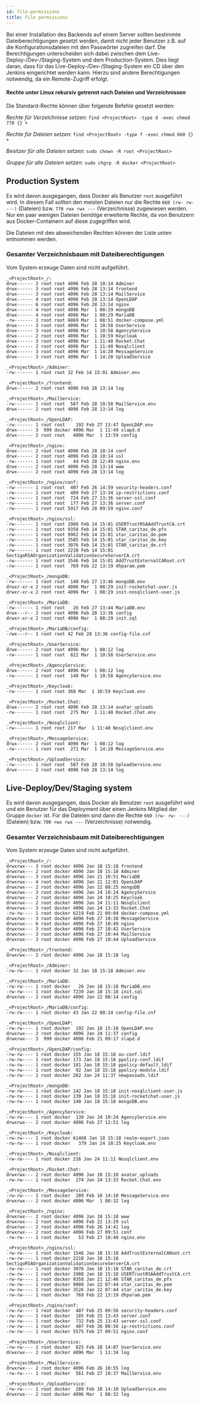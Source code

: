 ```yaml
---
id: file-permissions
title: File permissions
---
```

Bei einer Installation des Backends auf einem Server sollten bestimmte Dateiberechtigungen gesetzt werden, damit nicht jeder Benutzer z.B. auf die Konfigurationsdateien mit den Passwörter zugreifen darf.
Die Berechtigungen unterscheiden sich dabei zwischen dem Live-Deploy-/Dev-/Staging-System und dem Production-System. Dies liegt daran, dass für das Live-Deploy-/Dev-/Staging-System ein CD über den Jenkins eingerichtet werden kann. Hierzu sind andere Berechtigungen notwendig, da ein Remote-Zugriff erfolgt.

#### Rechte unter Linux rekursiv getrennt nach Dateien und Verzeichnissen

Die Standard-Rechte können über folgende Befehle gesetzt werden:

_Rechte für Verzeichnisse setzen:_
``find <ProjectRoot> -type d -exec chmod 770 {} +``

_Rechte für Dateien setzen:_
``find <ProjectRoot> -type f -exec chmod 660 {} +``

_Besitzer für alle Dateien setzen:_
``sudo chown -R root <ProjectRoot>``

_Gruppe für alle Dateien setzen:_
``sudo chgrp -R docker <ProjectRoot>``

## Production System
Es wird davon ausgegangen, dass Docker als Benutzer ``root`` ausgeführt wird. In diesem Fall sollten den meisten Dateien nur die Rechte ``660 (rw- rw- ---)`` (Dateien) bzw. ``770 rwx rwx ---`` (Verzeichnisse) zugewiesen werden. Nur ein paar wenigen Dateien benötige erweiterte Rechte, da von Benutzern aus Docker-Containern auf diese zugegriffen wird.

Die Dateien mit den abweichenden Rechten können der Liste unten entnommen werden.

### Gesamter Verzeichnisbaum mit Dateiberechtigungen
Vom System erzeuge Daten sind nicht aufgeführt.

```
_<ProjectRoot>_/:
drwx------ 2 root root 4096 Feb 28 10:14 Adminer
drwx------ 3 root root 4096 Feb 28 13:14 frontend
drwx------ 3 root root 4096 Feb 28 13:14 MailService
drwx------ 4 root root 4096 Feb 28 13:14 OpenLDAP
drwx------ 6 root root 4096 Feb 28 13:14 nginx
drwx------ 4 root root 4096 Mar  1 08:29 mongoDB
drwx------ 4 root root 4096 Mar  1 08:29 MariaDB
-rw------- 1 root root 6869 Mar  1 08:51 docker-compose.yml
drwx------ 3 root root 4096 Mar  1 10:58 UserService
drwx------ 3 root root 4096 Mar  1 10:58 AgencyService
drwx------ 2 root root 4096 Mar  1 10:59 Keycloak
drwx------ 3 root root 4096 Mar  1 11:48 Rocket.Chat
drwx------ 2 root root 4096 Mar  1 11:48 Nosqlclient
drwx------ 3 root root 4096 Mar  1 14:20 MessageService
drwx------ 3 root root 4096 Mar  1 14:20 UploadService

_<ProjectRoot>_/Adminer:
-rw------- 1 root root 32 Feb 14 15:01 Adminer.env

_<ProjectRoot>_/frontend:
drwx------ 2 root root 4096 Feb 28 13:14 log

_<ProjectRoot>_/MailService:
-rw------- 1 root root  587 Feb 28 10:58 MailService.env
drwx------ 2 root root 4096 Feb 28 13:14 log

_<ProjectRoot>_/OpenLDAP:
-rw------- 1 root root    192 Feb 27 13:47 OpenLDAP.env
drwx------ 3  999 docker 4096 Mar  1 11:49 slapd.d
drwx------ 2 root root   4096 Mar  1 13:59 config

_<ProjectRoot>_/nginx:
drwx------ 2 root root 4096 Feb 28 10:14 conf
drwx------ 2 root root 4096 Feb 28 10:14 ssl
-rw------- 1 root root   44 Feb 28 12:49 nginx.env
drwx------ 2 root root 4096 Feb 28 13:14 www
drwx------ 2 root root 4096 Feb 28 13:14 log

_<ProjectRoot>_/nginx/conf:
-rw------- 1 root root  407 Feb 26 14:59 security-headers.conf
-rw------- 1 root root  409 Feb 27 13:34 ip-restrictions.conf
-rw------- 1 root root  724 Feb 27 13:36 server-ssl.conf
-rw------- 1 root root  177 Feb 27 13:36 server.conf
-rw------- 1 root root 5917 Feb 28 09:59 nginx.conf

_<ProjectRoot>_/nginx/ssl:
-rw------- 1 root root 1988 Feb 14 15:01 USERTrustRSAAddTrustCA.crt
-rw------- 1 root root 9358 Feb 14 15:01 STAR_caritas_de.pfx
-rw------- 1 root root 9962 Feb 14 15:01 star_caritas_de.pem
-rw------- 1 root root 3585 Feb 14 15:01 star_caritas_de.key
-rw------- 1 root root 3076 Feb 14 15:01 STAR_caritas_de.crt
-rw------- 1 root root 2210 Feb 14 15:01 SectigoRSAOrganizationValidationSecureServerCA.crt
-rw------- 1 root root 1546 Feb 14 15:01 AddTrustExternalCARoot.crt
-rw------- 1 root root  769 Feb 22 13:19 dhparam.pem

_<ProjectRoot>_/mongoDB:
-rw------- 1 root root  140 Feb 27 13:46 mongoDB.env
drwxr-xr-x 2 root root 4096 Mar  1 08:29 init-rocketchat-user.js
drwxr-xr-x 2 root root 4096 Mar  1 08:29 init-nosqlclient-user.js

_<ProjectRoot>_/MariaDB:
-rw------- 1 root root   26 Feb 27 13:44 MariaDB.env
drwx---r-- 2 root root 4096 Feb 28 13:36 config
drwxr-xr-x 2 root root 4096 Mar  1 08:29 init.sql

_<ProjectRoot>_/MariaDB/config:
-rwx---r-- 1 root root 42 Feb 28 13:36 config-file.cnf

_<ProjectRoot>_/UserService:
drwx------ 2 root root 4096 Mar  1 08:12 log
-rw------- 1 root root  822 Mar  1 10:58 UserService.env

_<ProjectRoot>_/AgencyService:
drwx------ 2 root root 4096 Mar  1 08:12 log
-rw------- 1 root root  140 Mar  1 10:58 AgencyService.env

_<ProjectRoot>_/Keycloak:
-rw------- 1 root root 368 Mar  1 10:59 Keycloak.env

_<ProjectRoot>_/Rocket.Chat:
drwx------ 2 root root 4096 Feb 28 13:14 avatar_uploads
-rw------- 1 root root  275 Mar  1 11:48 Rocket.Chat.env

_<ProjectRoot>_/Nosqlclient:
-rw------- 1 root root 217 Mar  1 11:48 Nosqlclient.env

_<ProjectRoot>_/MessageService:
drwx------ 2 root root 4096 Mar  1 08:12 log
-rw------- 1 root root  271 Mar  1 14:20 MessageService.env

_<ProjectRoot>_/UploadService:
-rw------- 1 root root  587 Feb 28 10:58 UploadService.env
drwx------ 2 root root 4096 Feb 28 13:14 log

```

## Live-Deploy/Dev/Staging system
Es wird davon ausgegangen, dass Docker als Benutzer ``root`` ausgeführt wird und ein Benutzer für das Deployment über einen Jenkins Mitglied der Gruppe ``docker`` ist. Für die Dateien sind dann die Rechte ``660 (rw- rw- ---)`` (Dateien) bzw. ``700 rwx rwx ---`` (Verzeichnisse) notwendig.

### Gesamter Verzeichnisbaum mit Dateiberechtigungen
Vom System erzeuge Daten sind nicht aufgeführt.

```
_<ProjectRoot>_/:
drwxrwx--- 3 root docker 4096 Jan 18 15:18 frontend
drwxrwx--- 2 root docker 4096 Jan 18 15:18 Adminer
drwxrwx--- 3 root docker 4096 Jan 21 10:51 MariaDB
drwxrwx--- 4 root docker 4096 Jan 21 12:01 OpenLDAP
drwxrwx--- 2 root docker 4096 Jan 22 08:25 mongoDB
drwxrwx--- 3 root docker 4096 Jan 24 10:24 AgencyService
drwxrwx--- 2 root docker 4096 Jan 24 10:25 Keycloak
drwxrwx--- 2 root docker 4096 Jan 24 11:11 Nosqlclient
drwxrwx--- 3 root docker 4096 Jan 24 13:33 Rocket.Chat
-rw-rw---- 1 root docker 6219 Feb 21 09:04 docker-compose.yml
drwxrwx--- 3 root docker 4096 Feb 27 10:38 MessageService
drwxrwx--- 6 root docker 4096 Feb 27 10:40 nginx
drwxrwx--- 3 root docker 4096 Feb 27 10:42 UserService
drwxrwx--- 3 root docker 4096 Feb 27 10:44 MailService
drwxrwx--- 3 root docker 4096 Feb 27 10:44 UploadService

_<ProjectRoot>_/frontend:
drwxrwx--- 2 root docker 4096 Jan 18 15:18 log

_<ProjectRoot>_/Adminer:
-rw-rw---- 1 root docker 32 Jan 18 15:18 Adminer.env

_<ProjectRoot>_/MariaDB:
-rw-rw---- 1 root docker   26 Jan 18 15:18 MariaDB.env
-rw-rw---- 1 root docker 7239 Jan 18 15:18 init.sql
drwxrwx--- 2 root docker 4096 Jan 22 08:14 config

_<ProjectRoot>_/MariaDB/config:
-rw-rw---- 1 root docker 43 Jan 22 08:14 config-file.cnf

_<ProjectRoot>_/OpenLDAP:
-rw-rw---- 1 root docker  192 Jan 18 15:18 OpenLDAP.env
drwxrwx--- 2 root docker 4096 Jan 24 11:37 config
drwxrwx--- 3  999 docker 4096 Feb 21 09:17 slapd.d

_<ProjectRoot>_/OpenLDAP/config:
-rw-rw---- 1 root docker 155 Jan 18 15:18 ou-conf.ldif
-rw-rw---- 1 root docker 173 Jan 18 15:18 ppolicy-conf.ldif
-rw-rw---- 1 root docker 181 Jan 18 15:18 ppolicy-default.ldif
-rw-rw---- 1 root docker  92 Jan 18 15:18 ppolicy-module.ldif
-rw-rw---- 1 root docker 262 Jan 24 11:37 newpasswds.ldif

_<ProjectRoot>_/mongoDB:
-rw-rw---- 1 root docker 142 Jan 18 15:18 init-nosqlclient-user.js
-rw-rw---- 1 root docker 139 Jan 18 15:18 init-rocketchat-user.js
-rw-rw---- 1 root docker 140 Jan 18 15:18 mongoDB.env

_<ProjectRoot>_/AgencyService:
-rw-rw---- 1 root docker  130 Jan 24 10:24 AgencyService.env
drwxrwx--- 2 root docker 4096 Feb 27 12:51 log

_<ProjectRoot>_/Keycloak:
-rw-rw---- 1 root docker 61468 Jan 18 15:18 realm-export.json
-rw-rw---- 1 root docker   379 Jan 24 10:25 Keycloak.env

_<ProjectRoot>_/Nosqlclient:
-rw-rw---- 1 root docker 216 Jan 24 11:11 Nosqlclient.env

_<ProjectRoot>_/Rocket.Chat:
drwxrwx--- 2 root docker 4096 Jan 18 15:18 avatar_uploads
-rw-rw---- 1 root docker  274 Jan 24 13:33 Rocket.Chat.env

_<ProjectRoot>_/MessageService:
-rw-rw---- 1 root docker  289 Feb 18 14:10 MessageService.env
drwxrwx--- 2 root docker 4096 Mar  1 08:32 log

_<ProjectRoot>_/nginx:
drwxrwx--- 2 root docker 4096 Jan 18 15:18 www
drwxrwx--- 2 root docker 4096 Feb 22 13:29 ssl
drwxrwx--- 2 root docker 4096 Feb 26 14:41 log
drwxrwx--- 2 root docker 4096 Feb 27 09:51 conf
-rw-rw---- 1 root docker   53 Feb 27 10:40 nginx.env

_<ProjectRoot>_/nginx/ssl:
-rw-rw---- 1 root docker 1546 Jan 18 15:18 AddTrustExternalCARoot.crt
-rw-rw---- 1 root docker 2210 Jan 18 15:18 SectigoRSAOrganizationValidationSecureServerCA.crt
-rw-rw---- 1 root docker 3076 Jan 18 15:18 STAR_caritas_de.crt
-rw-rw---- 1 root docker 1988 Jan 18 15:18 USERTrustRSAAddTrustCA.crt
-rw-rw---- 1 root docker 9358 Jan 21 12:46 STAR_caritas_de.pfx
-rw-rw---- 1 root docker 9808 Jan 22 07:44 star_caritas_de.pem
-rw-rw---- 1 root docker 3526 Jan 22 07:44 star_caritas_de.key
-rw-rw---- 1 root docker  769 Feb 22 13:19 dhparam.pem

_<ProjectRoot>_/nginx/conf:
-rw-rw---- 1 root docker  407 Feb 25 09:56 security-headers.conf
-rw-rw---- 1 root docker  185 Feb 25 13:43 server.conf
-rw-rw---- 1 root docker  732 Feb 25 13:43 server-ssl.conf
-rw-rw---- 1 root docker  407 Feb 26 08:56 ip-restrictions.conf
-rw-rw---- 1 root docker 5575 Feb 27 09:51 nginx.conf

_<ProjectRoot>_/UserService:
-rw-rw---- 1 root docker  825 Feb 18 14:07 UserService.env
drwxrwx--- 2 root docker 4096 Mar  1 11:34 log

_<ProjectRoot>_/MailService:
drwxrwx--- 2 root docker 4096 Feb 26 10:55 log
-rw-rw---- 1 root docker  561 Feb 27 10:37 MailService.env

_<ProjectRoot>_/UploadService:
-rw-rw---- 1 root docker  289 Feb 18 14:10 UploadService.env
drwxrwx--- 2 root docker 4096 Mar  1 08:32 log

```